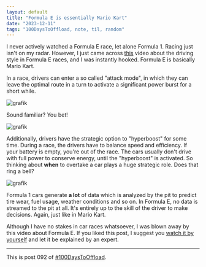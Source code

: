 ```yaml
---
layout: default
title: "Formula E is essentially Mario Kart"
date: "2023-12-11"
tags: "100DaysToOffload, note, til, random"
---
```


I never actively watched a Formula E race, let alone Formula 1. Racing just isn't on my radar. However, I just came across [this](https://www.youtube.com/watch?v=En-__5ewnAk) video about the driving style in Formula E races, and I was instantly hooked. Formula E is basically Mario Kart.

In a race, drivers can enter a so called "attack mode", in which they can leave the optimal route in a turn to activate a significant power burst for a short while.

![grafik](https://github.com/garritfra/garrit.xyz/assets/32395585/712c8317-a669-4a20-8d29-c746aea54392)

Sound familiar? You bet!

![grafik](https://github.com/garritfra/garrit.xyz/assets/32395585/22c8cf0f-6ac4-491d-8814-a24f937ec3a7)

Additionally, drivers have the strategic option to "hyperboost" for some time. During a race, the drivers have to balance speed and efficiency. If your battery is empty, you're out of the race. The cars usually don't drive with full power to conserve energy, until the "hyperboost" is activated. So thinking about **when** to overtake a car plays a huge strategic role. Does that ring a bell?

![grafik](https://github.com/garritfra/garrit.xyz/assets/32395585/18b326c6-e4db-495e-8cfb-1039f9c39691)

Formula 1 cars generate **a lot** of data which is analyzed by the pit to predict tire wear, fuel usage, weather conditions and so on. In Formula E, no data is streamed to the pit at all. It's entirely up to the skill of the driver to make decisions. Again, just like in Mario Kart.

Although I have no stakes in car races whatsoever, I was blown away by this video about Formula E. If you liked this post, I suggest you [watch it by yourself](https://www.youtube.com/watch?v=En-__5ewnAk) and let it be explained by an expert.

---

This is post 092 of [#100DaysToOffload](https://100daystooffload.com/).
